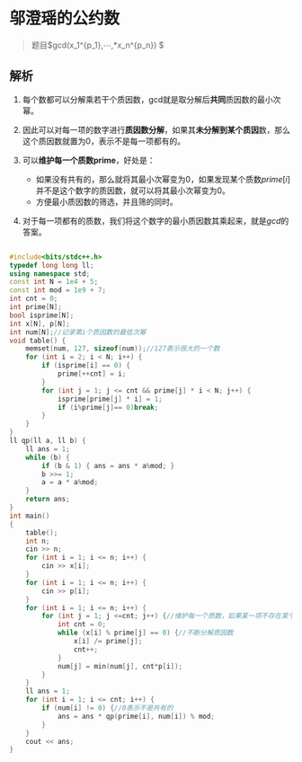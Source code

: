 # 邬澄瑶的公约数

> 题目$gcd(x_1^{p_1},⋯,*x_n^{p_n}) $

## 解析

1. 每个数都可以分解乘若干个质因数，gcd就是取分解后**共同**质因数的最小次幂。
2. 因此可以对每一项的数字进行**质因数分解**，如果其**未分解到某个质因**数，那么这个质因数就置为0，表示不是每一项都有的。
3. 可以**维护每一个质数prime**，好处是：
   * 如果没有共有的，那么就将其最小次幂变为0，如果发现某个质数$prime[i]$并不是这个数字的质因数，就可以将其最小次幂变为0。
   * 方便最小质因数的筛选，并且筛的同时。

4. 对于每一项都有的质数，我们将这个数字的最小质因数其乘起来，就是$gcd$的答案。

```c++

#include<bits/stdc++.h>
typedef long long ll;
using namespace std;
const int N = 1e4 + 5;
const int mod = 1e9 + 7;
int cnt = 0;
int prime[N];
bool isprime[N];
int x[N], p[N];
int num[N];//记录第i个质因数的最低次幂
void table() {
	memset(num, 127, sizeof(num));//127表示很大的一个数
	for (int i = 2; i < N; i++) {
		if (isprime[i] == 0) {
			prime[++cnt] = i;
		}
		for (int j = 1; j <= cnt && prime[j] * i < N; j++) {
			isprime[prime[j] * i] = 1;
			if (i%prime[j]== 0)break;
		}
	}
}
ll qp(ll a, ll b) {
	ll ans = 1;
	while (b) {
		if (b & 1) { ans = ans * a%mod; }
		b >>= 1;
		a = a * a%mod;
	}
	return ans;
}
int main()
{
	table();
	int n;
	cin >> n;
	for (int i = 1; i <= n; i++) {
		cin >> x[i];
	}
	for (int i = 1; i <= n; i++) {
		cin >> p[i];
	}
	for (int i = 1; i <= n; i++) {
		for (int j = 1; j <=cnt; j++) {//维护每一个质数，如果某一项不存在某个质数，那么就顺便将其置为0。
			int cnt = 0;
			while (x[i] % prime[j] == 0) {//不断分解质因数
				x[i] /= prime[j];
				cnt++;
			}
			num[j] = min(num[j], cnt*p[i]);
		}
	}
	ll ans = 1;
	for (int i = 1; i <= cnt; i++) {
		if (num[i] != 0) {//0表示不是共有的
			ans = ans * qp(prime[i], num[i]) % mod;
		}
	}
	cout << ans;
}

```





